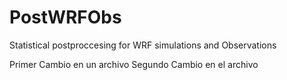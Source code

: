 # PostWRFObs
Statistical postproccesing for WRF simulations and Observations

Primer Cambio en un archivo
Segundo Cambio en el archivo
